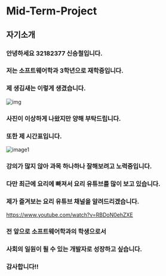 Mid-Term-Project
===================
자기소개
------------------
### 안녕하세요 32182377 신승철입니다.
### 저는 소프트웨어학과 3학년으로 재학중입니다.
### 제 생김새는 이렇게 생겼습니다. 
![img](https://user-images.githubusercontent.com/104351078/167065821-76ed7ebe-6732-45e3-a4cd-bcf46a0bad71.jpg)
### 사진이 이상하게 나왔지만 양해 부탁드립니다.
### 또한 제 시간표입니다.
![image1](https://user-images.githubusercontent.com/104351078/167065957-072c5535-00b4-4f29-b229-5ce65bb889cb.jpg)
### 강의가 많지 않아 과목 하나하나 잘해보려고 노력중입니다.
### 다만 최근에 요리에 빠져서 요리 유튜브를 많이 보고 있습니다. 
### 제가 즐겨보는 요리 유튜브 채널을 알려드리겠습니다.
https://www.youtube.com/watch?v=RBDoN0ehZXE
### 전 앞으로 소프트웨어학과의 학생으로서
### 사회의 일원이 될 수 있는 개발자로 성장하고 싶습니다.
### 감사합니다!!
